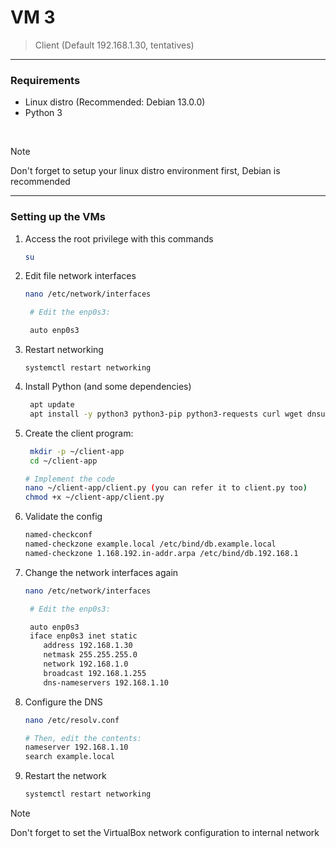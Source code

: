 # VM 3
> Client (Default 192.168.1.30, tentatives)

---
### Requirements
- Linux distro (Recommended: Debian 13.0.0)
- Python 3

</br>

> [!NOTE]
> Don't forget to setup your linux distro environment first, Debian is recommended
---

### Setting up the VMs
1. Access the root privilege with this commands
   ```bash
   su
   ```

2. Edit file network interfaces
   ```bash
   nano /etc/network/interfaces

    # Edit the enp0s3:
   
    auto enp0s3
   ```
   
3. Restart networking
   ```
   systemctl restart networking
   ```
   
4. Install Python (and some dependencies)
   ```bash
    apt update
    apt install -y python3 python3-pip python3-requests curl wget dnsutils net-tools iputils-ping gcc make nano
   ```
   
5. Create the client program:
   ```bash
    mkdir -p ~/client-app
    cd ~/client-app

   # Implement the code
   nano ~/client-app/client.py (you can refer it to client.py too)
   chmod +x ~/client-app/client.py
   ```
   
6. Validate the config
      ```bash
      named-checkconf
      named-checkzone example.local /etc/bind/db.example.local
      named-checkzone 1.168.192.in-addr.arpa /etc/bind/db.192.168.1
      ```
7. Change the network interfaces again
   ```bash
   nano /etc/network/interfaces

    # Edit the enp0s3:
   
    auto enp0s3
    iface enp0s3 inet static
       address 192.168.1.30
       netmask 255.255.255.0
       network 192.168.1.0
       broadcast 192.168.1.255
       dns-nameservers 192.168.1.10
   ```

8. Configure the DNS
      ```bash
      nano /etc/resolv.conf

      # Then, edit the contents:
      nameserver 192.168.1.10
      search example.local
      ```

9. Restart the network
      ```bash
      systemctl restart networking
      ```

> [!NOTE]
> Don't forget to set the VirtualBox network configuration to internal network
